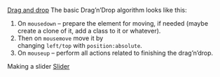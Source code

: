 

[Drag and drop](https://javascript.info/mouse-drag-and-drop)
The basic Drag’n’Drop algorithm looks like this:

1. On `mousedown` – prepare the element for moving, if needed (maybe create a clone of it, add a class to it or whatever).
2. Then on `mousemove` move it by changing `left/top` with `position:absolute`.
3. On `mouseup` – perform all actions related to finishing the drag’n’drop.

Making a slider
[Slider](https://javascript.info/mouse-drag-and-drop#slider)

